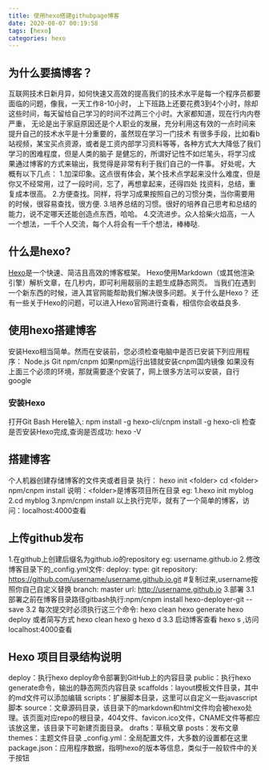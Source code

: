 ```yaml
---
title: 使用hexo搭建githubpage博客
date: 2020-08-07 00:19:58
tags: [hexo]
categories: hexo
---
```

## 为什么要搞博客？
   互联网技术日新月异，如何快速又高效的提高我们的技术水平是每一个程序员都要面临的问题，像我，一天工作8-10小时，
上下班路上还要花费3到4个小时，除却这些时间，每天留给自己学习的时间不过两三个小时。大家都知道，现在行内内卷严重，
无论是出于家庭原因还是个人职业的发展，充分利用这有效的一点时间来提升自己的技术水平是十分重要的，虽然现在学习一门技术
有很多手段，比如看b站视频，某宝买点资源，或者是工资内部学习资料等等，各种方式大大降低了我们学习的困难程度，但是人类的脑子
是健忘的，所谓好记性不如烂笔头，将学习成果通过博客的方式来输出，我觉得是非常有利于我们自己的一件事。
    好处呢，大概有以下几点：
        1.加深印象。这点很有体会，某个技术点学起来没什么难度，但是你又不经常用，过了一段时间，忘了，再想拿起来，还得四处
    找资料，总结，重复成本很高。
        2.方便查找。同样，将学习成果按照自己的习惯分类，当你需要用的时候，很容易查找，很方便.
        3.培养总结的习惯。很好的培养自己思考和总结的能力，说不定哪天还能创造点东西，哈哈。
        4.交流进步。众人拾柴火焰高，一人一个想法，一千个人交流，每个人将会有一千个想法，棒棒哒.
## 什么是hexo?
 [Hexo](https://hexo.io/zh-cn/)是一个快速、简洁且高效的博客框架。
 Hexo使用Markdown（或其他渲染引擎）解析文章，在几秒内，即可利用靓丽的主题生成静态网页。
 当我们在遇到一个新东西的时候，进入其官网能帮助我们解决很多问题。关于什么是Hexo？
 还有一些关于Hexo的问题，可以进入Hexo官网进行查看，相信你会收益良多.
 
 ## 使用hexo搭建博客
   安装Hexo相当简单。然而在安装前，您必须检查电脑中是否已安装下列应用程序：
   Node.js
   Git
   npm/cnpm 如果npm运行出错就安装cnpm国内镜像
   如果没有上面三个必须的环境，那就需要逐个安装了，网上很多方法可以安装，自行google
   ### 安装Hexo
   打开Git Bash Here输入:
   npm install -g hexo-cli/cnpm install -g hexo-cli
   检查是否安装Hexo完成,查询是否成功:
   hexo -V
## 搭建博客
   个人机器创建存储博客的文件夹或者目录
   执行：
   hexo init \<folder>
   cd \<folder>
   npm/cnpm install
   说明：\<folder>是博客项目所在目录
   eg: 
   1.hexo init myblog
   2.cd myblog
   3.npm/cnpm install
   以上执行完毕，就有了一个简单的博客，访问：localhost:4000查看
## 上传github发布
   1.在github上创建后缀名为github.io的repository
   eg: username.github.io
   2.修改博客目录下的_config.yml文件:
   deploy:
     type: git
     repository: https://github.com/username/username.github.io.git #复制过来,username按照你自己自定义替换
     branch: master
   url: http://username.github.io
   3.部署
    3.1 部署之前在博客目录路径gitbash执行:npm/cnpm install hexo-deployer-git --save
    3.2 每次提交时必须执行这三个命令:
        hexo clean
        hexo generate
        hexo deploy
        或者简写方式
        hexo clean
        hexo g
        hexo d
    3.3 启动博客查看
        hexo s  ,访问localhost:4000查看
## Hexo 项目目录结构说明
   deploy：执行hexo deploy命令部署到GitHub上的内容目录
   public：执行hexo generate命令，输出的静态网页内容目录
   scaffolds：layout模板文件目录，其中的md文件可以添加编辑
   scripts：扩展脚本目录，这里可以自定义一些javascript脚本
   source：文章源码目录，该目录下的markdown和html文件均会被hexo处理。该页面对应repo的根目录，404文件、favicon.ico文件，CNAME文件等都应该放这里，该目录下可新建页面目录。
        drafts：草稿文章
        posts：发布文章
   themes：主题文件目录
   _config.yml：全局配置文件，大多数的设置都在这里
   package.json：应用程序数据，指明hexo的版本等信息，类似于一般软件中的关于按钮
   
   